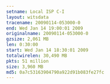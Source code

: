 ```yaml
---
setname: Local ISP C-I
layout: witsdata
tracename: 20090114-053000-0
end: Wed Jan 14 19:00:01 2009
originalname: 20090114-053000-0
gzsize: 2,061 MB
len: 0:30:00
start: Wed Jan 14 18:30:01 2009
totalwirelen: 30,490 MB
pkts: 51 million
size: 3,960 MB
md5: 0a7c53163904790a922d91b083fe27fc
---
```

